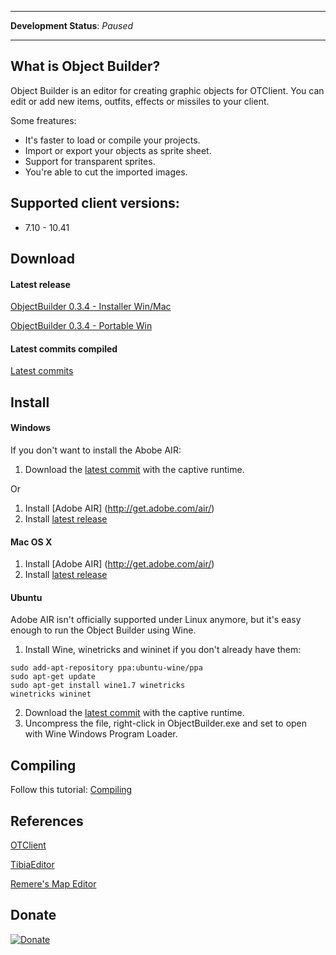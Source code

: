 ----

**Development Status**: _Paused_  

----

What is Object Builder?
----

Object Builder is an editor for creating graphic objects for OTClient. You can edit or add new items, outfits, effects or missiles to your client.

Some freatures:

* It's faster to load or compile your projects.
* Import or export your objects as sprite sheet.
* Support for transparent sprites.
* You're able to cut the imported images.


Supported client versions:
----

* 7.10 - 10.41


Download
----

#### Latest release

[ObjectBuilder 0.3.4 - Installer Win/Mac](https://www.dropbox.com/s/ye43g8q9rzst4ru/ObjectBuilder0.3.4.air)

[ObjectBuilder 0.3.4 - Portable Win](https://www.dropbox.com/s/qf1r7tnsxk8ydv9/ObjectBuilder0_3_4_CR.rar)

#### Latest commits compiled

[Latest commits](https://www.dropbox.com/sh/l6u5ponwfr77bhm/AAAY3xbcGudRzvcjUbizt0tha)


Install
----

#### Windows

If you don't want to install the Abobe AIR:

1. Download the [latest commit](https://github.com/Mignari/ObjectBuilder#latest-commits-compiled) with the captive runtime.

Or

1. Install [Adobe AIR] (http://get.adobe.com/air/)
2. Install [latest release](https://github.com/Mignari/ObjectBuilder#latest-release)


#### Mac OS X

1. Install [Adobe AIR] (http://get.adobe.com/air/)
2. Install [latest release](https://github.com/Mignari/ObjectBuilder#latest-release)


#### Ubuntu

Adobe AIR isn't officially supported under Linux anymore, but it's easy enough to run the Object Builder using Wine.

1. Install Wine, winetricks and wininet if you don't already have them:

```
sudo add-apt-repository ppa:ubuntu-wine/ppa
sudo apt-get update
sudo apt-get install wine1.7 winetricks
winetricks wininet
```
2. Download the [latest commit](https://github.com/Mignari/ObjectBuilder#latest-commits-compiled) with the captive runtime.
3. Uncompress the file, right-click in ObjectBuilder.exe and set to open with Wine Windows Program Loader.


Compiling
----

Follow this tutorial:
[Compiling](https://github.com/Mignari/ObjectBuilder/wiki/Compiling)


References
----

[OTClient](https://github.com/edubart/otclient)

[TibiaEditor](https://github.com/asamy45/TibiaEditor)

[Remere's Map Editor](https://github.com/hjnilsson/rme)

Donate
----
[![Donate](https://www.paypalobjects.com/en_US/i/btn/btn_donate_LG.gif)](https://www.paypal.com/cgi-bin/webscr?cmd=_s-xclick&hosted_button_id=QFNUYQ24ULK7S)
